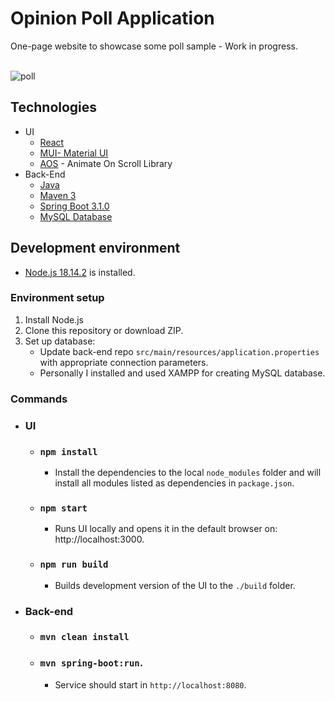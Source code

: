 # Opinion Poll Application
One-page website to showcase some poll sample - Work in progress.
</br></br>

![poll](https://github.com/JoeClos/poll-app/assets/89244648/821487e9-4ad6-4df0-87dd-dfcf5b5fe7c7)

## Technologies
 * UI
   - [React ](https://react.dev/)
   - [MUI- Material UI](https://mui.com/material-ui/getting-started/overview/)
   - [AOS](https://michalsnik.github.io/aos/) - Animate On Scroll Library
 * Back-End
   - [Java](https://www.java.com/en/download/)
   - [Maven 3](https://maven.apache.org/)
   - [Spring Boot 3.1.0](https://spring.io/projects/spring-boot) 
   - [MySQL Database](https://www.javatpoint.com/creating-mysql-database-with-xampp)

## Development environment
- [Node.js 18.14.2](https://nodejs.org/en) is installed.
### Environment setup
1. Install Node.js
2. Clone this repository or download ZIP. 
3. Set up database:
   - Update back-end repo `src/main/resources/application.properties` with appropriate connection parameters. 
   - Personally I installed and used XAMPP for creating MySQL database.

### Commands
- ### UI
  - ### `npm install`
    - Install the dependencies to the local `node_modules` folder and will install all modules listed as dependencies in `package.json`.
  - ### `npm start`
    - Runs UI locally and opens it in the default browser on: http://localhost:3000.
  - ### `npm run build`
    - Builds development version of the UI to the `./build` folder.
- ### Back-end
  - ### `mvn clean install`
  - ### `mvn spring-boot:run`. 
    - Service should start in `http://localhost:8080`.
